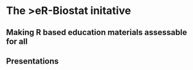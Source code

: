# The >eR-Biostat initative
## Making R based education materials assessable for all
##  Presentations
